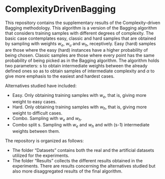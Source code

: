 # ComplexityDrivenBagging

This repository contains the supplementary results of the Complexity-driven Bagging methodology.
This algorithm is a version of the Bagging algorithm that considers training samples with different degrees of complexity. The basic case contemplates easy, classic and hard samples that are obtained by sampling with weights $w_e$, $w_u$ and $w_h$, receptively. Easy (hard) samples are those where the easy (hard) instances have a higher probability of being chosen. Classic samples are those where every point has the same probability of being picked as in the Bagging algorithm. The algorithm holds two parameters: s to obtain intermediate weights between the already defined ones so as to obtain samples of intermediate complexity and $\alpha$ to give more emphasis to the easiest and hardest cases. 

Alternatives studied have included:
* Easy. Only obtaining training samples with $w_e$, that is, giving more weight to easy cases.
* Hard. Only obtaining training samples with $w_h$,  that is, giving more weight to difficult cases.
* Combo. Sampling with $w_e$ and $w_h$.
* Combo split s. Sampling with $w_e$ and $w_h$ and with (s-1) intermediate weights between them.

The repository is organized as follows:
* The folder “Datasets” contains both the real and the artificial datasets utilized for the experiments.
* The folder “Results” collects the different results obtained in the experiments. There are results concerning the alternatives studied but also more disaggregated results of the final algorithm.
